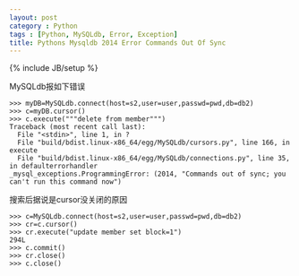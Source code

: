 ```yaml
---
layout: post
category : Python
tags : [Python, MySQLdb, Error, Exception]
title: Pythons Mysqldb 2014 Error Commands Out Of Sync
---
```

{% include JB/setup %}

MySQLdb报如下错误

    >>> myDB=MySQLdb.connect(host=s2,user=user,passwd=pwd,db=db2)
    >>> c=myDB.cursor()
    >>> c.execute("""delete from member""")
    Traceback (most recent call last):
      File "<stdin>", line 1, in ?
      File "build/bdist.linux-x86_64/egg/MySQLdb/cursors.py", line 166, in execute
      File "build/bdist.linux-x86_64/egg/MySQLdb/connections.py", line 35, in defaulterrorhandler
    _mysql_exceptions.ProgrammingError: (2014, "Commands out of sync; you can't run this command now")

搜索后据说是cursor没关闭的原因

    >>> c=MySQLdb.connect(host=s2,user=user,passwd=pwd,db=db2)
    >>> cr=c.cursor()
    >>> cr.execute("update member set block=1")
    294L
    >>> c.commit()
    >>> cr.close()
    >>> c.close()
